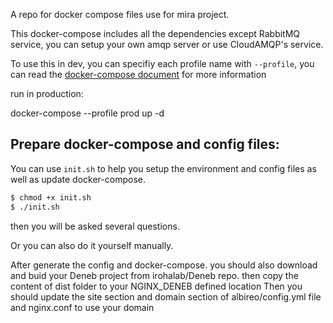 A repo for docker compose files use for mira project.

This docker-compose includes all the dependencies except RabbitMQ service, you can setup your own amqp server or use CloudAMQP's service.

To use this in dev, you can specifiy each profile name with `--profile`, you can read the [docker-compose document](https://docs.docker.com/compose/profiles/) for more information

run in production:

docker-compose --profile prod up -d

## Prepare docker-compose and config files:
You can use `init.sh` to help you setup the environment and config files as well as update docker-compose.
```bash
$ chmod +x init.sh
$ ./init.sh
```
then you will be asked several questions.

Or you can also do it yourself manually.

After generate the config and docker-compose. you should also download and buid your Deneb project
from irohalab/Deneb repo. then copy the content of dist folder to your NGINX_DENEB defined location
Then you should update the site section and domain section of albireo/config.yml file and nginx.conf to use your domain